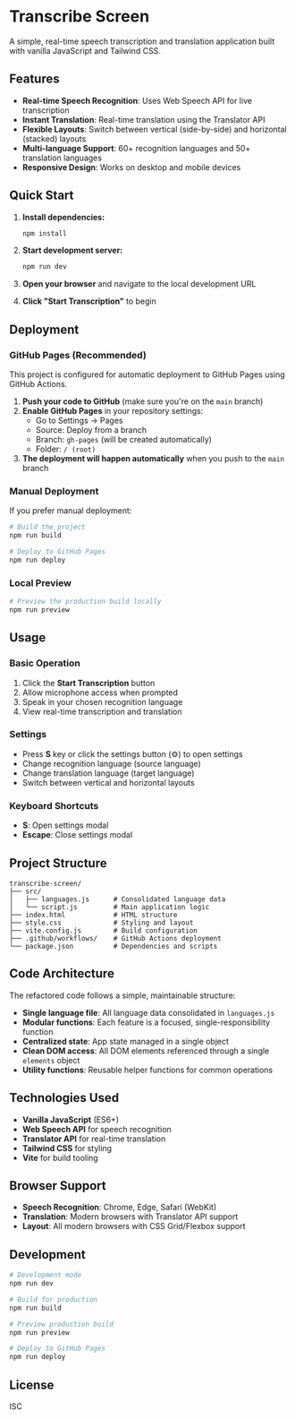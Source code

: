 # Transcribe Screen

A simple, real-time speech transcription and translation application built with vanilla JavaScript and Tailwind CSS.

## Features

- **Real-time Speech Recognition**: Uses Web Speech API for live transcription
- **Instant Translation**: Real-time translation using the Translator API
- **Flexible Layouts**: Switch between vertical (side-by-side) and horizontal (stacked) layouts
- **Multi-language Support**: 60+ recognition languages and 50+ translation languages
- **Responsive Design**: Works on desktop and mobile devices

## Quick Start

1. **Install dependencies:**
   ```bash
   npm install
   ```

2. **Start development server:**
   ```bash
   npm run dev
   ```

3. **Open your browser** and navigate to the local development URL

4. **Click "Start Transcription"** to begin

## Deployment

### GitHub Pages (Recommended)

This project is configured for automatic deployment to GitHub Pages using GitHub Actions.

1. **Push your code to GitHub** (make sure you're on the `main` branch)
2. **Enable GitHub Pages** in your repository settings:
   - Go to Settings → Pages
   - Source: Deploy from a branch
   - Branch: `gh-pages` (will be created automatically)
   - Folder: `/ (root)`
3. **The deployment will happen automatically** when you push to the `main` branch

### Manual Deployment

If you prefer manual deployment:

```bash
# Build the project
npm run build

# Deploy to GitHub Pages
npm run deploy
```

### Local Preview

```bash
# Preview the production build locally
npm run preview
```

## Usage

### Basic Operation
1. Click the **Start Transcription** button
2. Allow microphone access when prompted
3. Speak in your chosen recognition language
4. View real-time transcription and translation

### Settings
- Press **S** key or click the settings button (⚙️) to open settings
- Change recognition language (source language)
- Change translation language (target language)
- Switch between vertical and horizontal layouts

### Keyboard Shortcuts
- **S**: Open settings modal
- **Escape**: Close settings modal

## Project Structure

```
transcribe-screen/
├── src/
│   ├── languages.js      # Consolidated language data
│   └── script.js         # Main application logic
├── index.html            # HTML structure
├── style.css             # Styling and layout
├── vite.config.js        # Build configuration
├── .github/workflows/    # GitHub Actions deployment
└── package.json          # Dependencies and scripts
```

## Code Architecture

The refactored code follows a simple, maintainable structure:

- **Single language file**: All language data consolidated in `languages.js`
- **Modular functions**: Each feature is a focused, single-responsibility function
- **Centralized state**: App state managed in a single object
- **Clean DOM access**: All DOM elements referenced through a single `elements` object
- **Utility functions**: Reusable helper functions for common operations

## Technologies Used

- **Vanilla JavaScript** (ES6+)
- **Web Speech API** for speech recognition
- **Translator API** for real-time translation
- **Tailwind CSS** for styling
- **Vite** for build tooling

## Browser Support

- **Speech Recognition**: Chrome, Edge, Safari (WebKit)
- **Translation**: Modern browsers with Translator API support
- **Layout**: All modern browsers with CSS Grid/Flexbox support

## Development

```bash
# Development mode
npm run dev

# Build for production
npm run build

# Preview production build
npm run preview

# Deploy to GitHub Pages
npm run deploy
```

## License

ISC
